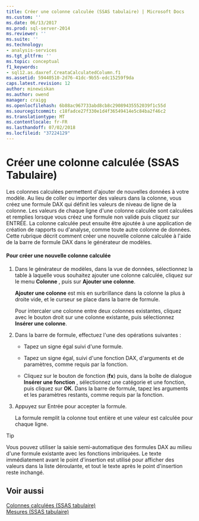 ```yaml
---
title: Créer une colonne calculée (SSAS tabulaire) | Microsoft Docs
ms.custom: ''
ms.date: 06/13/2017
ms.prod: sql-server-2014
ms.reviewer: ''
ms.suite: ''
ms.technology:
- analysis-services
ms.tgt_pltfrm: ''
ms.topic: conceptual
f1_keywords:
- sql12.as.daxref.CreataCalculatedColumn.f1
ms.assetid: 59440510-2d76-41dc-9b55-edc15259f9da
caps.latest.revision: 12
author: minewiskan
ms.author: owend
manager: craigg
ms.openlocfilehash: 6b88ac967733abd8cb8c29089435552039f1c55d
ms.sourcegitcommit: c18fadce27f330e1d4f36549414e5c84ba2f46c2
ms.translationtype: MT
ms.contentlocale: fr-FR
ms.lasthandoff: 07/02/2018
ms.locfileid: "37224129"
---
```

# <a name="create-a-calculated-column-ssas-tabular"></a>Créer une colonne calculée (SSAS Tabulaire)
  Les colonnes calculées permettent d'ajouter de nouvelles données à votre modèle. Au lieu de coller ou importer des valeurs dans la colonne, vous créez une formule DAX qui définit les valeurs de niveau de ligne de la colonne. Les valeurs de chaque ligne d'une colonne calculée sont calculées et remplies lorsque vous créez une formule non valide puis cliquez sur ENTRÉE. La colonne calculée peut ensuite être ajoutée à une application de création de rapports ou d'analyse, comme toute autre colonne de données. Cette rubrique décrit comment créer une nouvelle colonne calculée à l'aide de la barre de formule DAX dans le générateur de modèles.  
  
#### <a name="to-create-a-new-calculated-column"></a>Pour créer une nouvelle colonne calculée  
  
1.  Dans le générateur de modèles, dans la vue de données, sélectionnez la table à laquelle vous souhaitez ajouter une colonne calculée, cliquez sur le menu **Colonne** , puis sur **Ajouter une colonne**.  
  
     **Ajouter une colonne** est mis en surbrillance dans la colonne la plus à droite vide, et le curseur se place dans la barre de formule.  
  
     Pour intercaler une colonne entre deux colonnes existantes, cliquez avec le bouton droit sur une colonne existante, puis sélectionnez **Insérer une colonne**.  
  
2.  Dans la barre de formule, effectuez l'une des opérations suivantes :  
  
    -   Tapez un signe égal suivi d'une formule.  
  
    -   Tapez un signe égal, suivi d'une fonction DAX, d'arguments et de paramètres, comme requis par la fonction.  
  
    -   Cliquez sur le bouton de fonction (**fx**) puis, dans la boîte de dialogue **Insérer une fonction** , sélectionnez une catégorie et une fonction, puis cliquez sur **OK**. Dans la barre de formule, tapez les arguments et les paramètres restants, comme requis par la fonction.  
  
3.  Appuyez sur Entrée pour accepter la formule.  
  
     La formule remplit la colonne tout entière et une valeur est calculée pour chaque ligne.  
  
> [!TIP]  
>  Vous pouvez utiliser la saisie semi-automatique des formules DAX au milieu d'une formule existante avec les fonctions imbriquées. Le texte immédiatement avant le point d'insertion est utilisé pour afficher des valeurs dans la liste déroulante, et tout le texte après le point d'insertion reste inchangé.  
  
## <a name="see-also"></a>Voir aussi  
 [Colonnes calculées &#40;SSAS tabulaire&#41;](ssas-calculated-columns.md)   
 [Mesures &#40;SSAS tabulaire&#41;](measures-ssas-tabular.md)  
  
  
